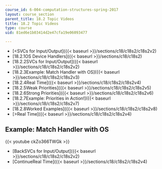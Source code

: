 ```yaml
---
course_id: 6-004-computation-structures-spring-2017
layout: course_section
parent_title: 18.2 Topic Videos
title: 18.2 Topic Videos
type: course
uid: 81ed6e1b03414d2e47cfa19e06093477

---
```


*   [<SVCs for Input/Output]({{< baseurl >}}/sections/c18/c18s2/c18s2v2)
*   [18.2.1OS Device Handlers]({{< baseurl >}}/sections/c18/c18s2)
*   [18.2.2SVCs for Input/Output]({{< baseurl >}}/sections/c18/c18s2/c18s2v2)
*   [18.2.3Example: Match Handler with OS]({{< baseurl >}}/sections/c18/c18s2/c18s2v3)
*   [18.2.4Real Time]({{< baseurl >}}/sections/c18/c18s2/c18s2v4)
*   [18.2.5Weak Priorities]({{< baseurl >}}/sections/c18/c18s2/c18s2v5)
*   [18.2.6Strong Priorities]({{< baseurl >}}/sections/c18/c18s2/c18s2v6)
*   [18.2.7Example: Priorities in Action!]({{< baseurl >}}/sections/c18/c18s2/c18s2v7)
*   [18.2.8Worked Examples]({{< baseurl >}}/sections/c18/c18s2/c18s2v8)
*   [\>Real Time]({{< baseurl >}}/sections/c18/c18s2/c18s2v4)

Example: Match Handler with OS
------------------------------

{{< youtube ckZo366TWGk >}}

*   [BackSVCs for Input/Output]({{< baseurl >}}/sections/c18/c18s2/c18s2v2)
*   [ContinueReal Time]({{< baseurl >}}/sections/c18/c18s2/c18s2v4)